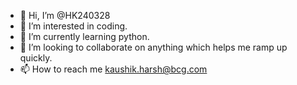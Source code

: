- 👋 Hi, I’m @HK240328
- 👀 I’m interested in coding.
- 🌱 I’m currently learning python.
- 💞️ I’m looking to collaborate on anything which helps me ramp up quickly.
- 📫 How to reach me kaushik.harsh@bcg.com

<!---
HK240328/HK240328 is a ✨ special ✨ repository because its `README.md` (this file) appears on your GitHub profile.
You can click the Preview link to take a look at your changes.
--->
